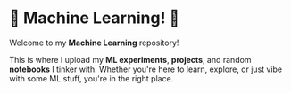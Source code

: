 <h1>🤖 Machine Learning! 🤖</h1>
    <p>Welcome to my <strong>Machine Learning</strong> repository!</p>
    <p>This is where I upload my <strong>ML experiments</strong>, <strong>projects</strong>, and random <strong>notebooks</strong> I tinker with. Whether you're here to learn, explore, or just vibe with some ML stuff, you're in the right place.</p>

  
